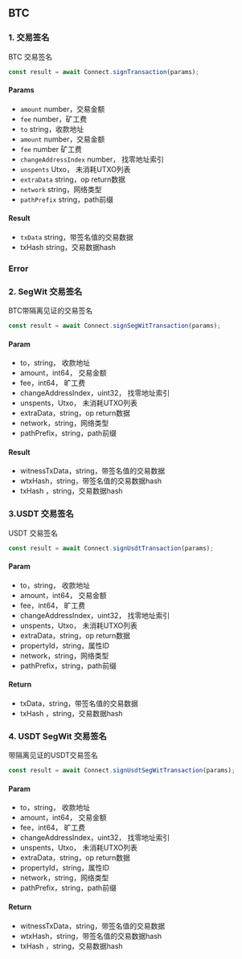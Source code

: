 ## BTC

### 1. 交易签名

 BTC 交易签名

```javascript
const result = await Connect.signTransaction(params);	
```

#### Params

* `amount` number，交易金额
* `fee` number，矿工费
* `to` string，收款地址
* `amount` number，交易金额
* `fee` number 矿工费
* `changeAddressIndex` number， 找零地址索引
* `unspents` Utxo， 未消耗UTXO列表
* `extraData` string，op return数据
* `network` string，网络类型
* `pathPrefix` string，path前缀

#### Result

* `txData` string，带签名值的交易数据
* txHash string，交易数据hash

### Error



### 2. SegWit 交易签名

BTC带隔离见证的交易签名

```javascript
const result = await Connect.signSegWitTransaction(params);	
```

#### Param

* to，string， 收款地址
* amount，int64， 交易金额
* fee，int64， 旷工费
* changeAddressIndex，uint32， 找零地址索引
* unspents，Utxo， 未消耗UTXO列表
* extraData，string，op return数据
* network，string，网络类型
* pathPrefix，string，path前缀

#### Result

* witnessTxData，string，带签名值的交易数据
* wtxHash，string，带签名值的交易数据hash
* txHash	，string，交易数据hash

### 3.USDT 交易签名

USDT 交易签名

```javascript
const result = await Connect.signUsdtTransaction(params);	
```

#### Param

* to，string， 收款地址
* amount，int64， 交易金额
* fee，int64， 旷工费
* changeAddressIndex，uint32， 找零地址索引
* unspents，Utxo， 未消耗UTXO列表
* extraData，string，op return数据
* propertyId，string，属性ID
* network，string，网络类型
* pathPrefix，string，path前缀

#### Return

* txData，string，带签名值的交易数据
* txHash	，string，交易数据hash

### 4. USDT SegWit 交易签名

带隔离见证的USDT交易签名
```javascript
const result = await Connect.signUsdtSegWitTransaction(params);	
```

#### Param

* to，string， 收款地址
* amount，int64， 交易金额
* fee，int64， 旷工费
* changeAddressIndex，uint32， 找零地址索引
* unspents，Utxo， 未消耗UTXO列表
* extraData，string，op return数据
* propertyId，string，属性ID
* network，string，网络类型
* pathPrefix，string，path前缀

#### Return

* witnessTxData，string，带签名值的交易数据
* wtxHash，string，带签名值的交易数据hash
* txHash	，string，交易数据hash